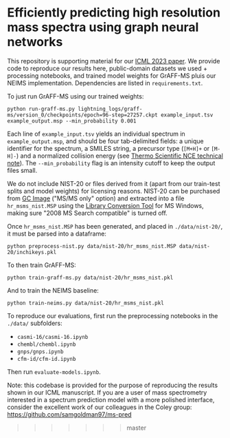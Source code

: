 # Efficiently predicting high resolution mass spectra using graph neural networks

This repository is supporting material for our [ICML 2023 paper](https://proceedings.mlr.press/v202/murphy23a/murphy23a.pdf). We provide code to reproduce our results here, public-domain datasets we used + processing notebooks, and trained model weights for GrAFF-MS pluis our NEIMS implementation. Dependencies are listed in `requirements.txt`.

To just run GrAFF-MS using our trained weights:

`python run-graff-ms.py lightning_logs/graff-ms/version_0/checkpoints/epoch=96-step=27257.ckpt example_input.tsv example_output.msp --min_probability 0.001`

Each line of `example_input.tsv` yields an individual spectrum in `example_output.msp`, and should be four tab-delimited fields: a unique identifier for the spectrum, a SMILES string, a precursor type (`[M+H]+` or `[M-H]-`) and a normalized collision energy (see [Thermo Scientific NCE  technical note](https://tools.thermofisher.com/content/sfs/brochures/PSB104-Normalized-Collision-Energy-Technology-EN.pdf)). The `--min_probability` flag is an intensity cutoff to keep the output files small.

We do not include NIST-20 or files derived from it (apart from our train-test splits and model weights) for licensing reasons. NIST-20 can be purchased from [GC Image]( https://www.gcimage.com/nist.html) ("MS/MS only" option) and extracted into a file `hr_msms_nist.MSP` using the [Library Conversion Tool](https://chemdata.nist.gov/mass-spc/ms-search/Library_conversion_tool.html) for MS Windows, making sure "2008 MS Search compatible" is turned off.

Once `hr_msms_nist.MSP` has been generated, and placed in `./data/nist-20/`, it must be parsed into a dataframe:

`python preprocess-nist.py data/nist-20/hr_msms_nist.MSP data/nist-20/inchikeys.pkl`

To then train GrAFF-MS:

`python train-graff-ms.py data/nist-20/hr_msms_nist.pkl`

And to train the NEIMS baseline:

`python train-neims.py data/nist-20/hr_msms_nist.pkl`

To reproduce our evaluations, first run the preprocessing notebooks in the `./data/` subfolders:

* `casmi-16/casmi-16.ipynb`
* `chembl/chembl.ipynb`
* `gnps/gnps.ipynb`
* `cfm-id/cfm-id.ipynb`

Then run `evaluate-models.ipynb`.

Note: this codebase is provided for the purpose of reproducing the results shown in our ICML manuscript. If you are a user of mass spectrometry interested in a spectrum prediction model with a more polished interface, consider the excellent work of our colleagues in the Coley group: https://github.com/samgoldman97/ms-pred
>>>>>>> master
